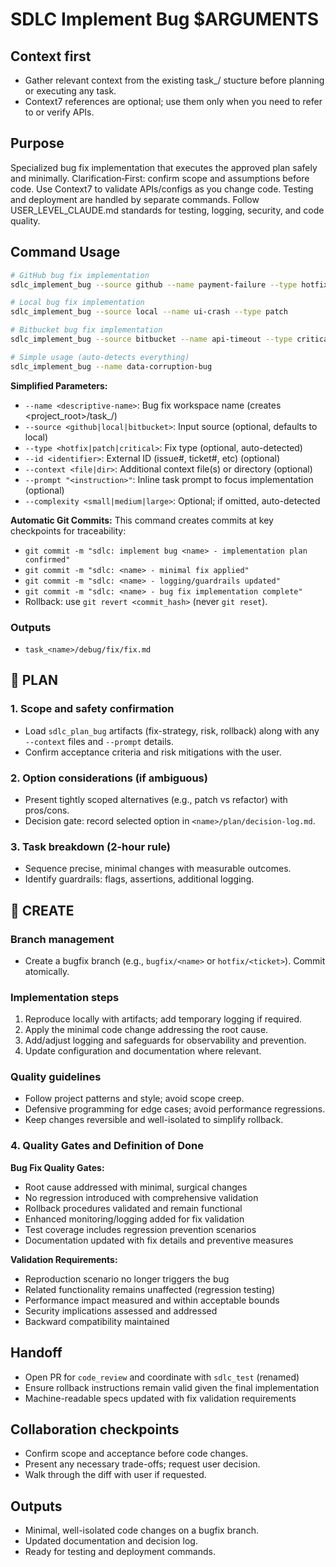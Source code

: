 # SDLC Implement Bug $ARGUMENTS

## Context first
- Gather relevant context from the existing
  task_<name>/ stucture before planning or executing any task.
- Context7 references are optional; use them only when you need to refer to or verify APIs.

## Purpose
Specialized bug fix implementation that executes the approved plan safely and minimally. Clarification‑First: confirm scope and assumptions before code. Use Context7 to validate APIs/configs as you change code. Testing and deployment are handled by separate commands. Follow USER_LEVEL_CLAUDE.md standards for testing, logging, security, and code quality.

## Command Usage
```bash
# GitHub bug fix implementation
sdlc_implement_bug --source github --name payment-failure --type hotfix --id 456

# Local bug fix implementation
sdlc_implement_bug --source local --name ui-crash --type patch

# Bitbucket bug fix implementation
sdlc_implement_bug --source bitbucket --name api-timeout --type critical --id 789

# Simple usage (auto-detects everything)
sdlc_implement_bug --name data-corruption-bug
```

**Simplified Parameters:**
 - `--name <descriptive-name>`: Bug fix workspace name (creates <project_root>/task_<name>/)
 - `--source <github|local|bitbucket>`: Input source (optional, defaults to local)
 - `--type <hotfix|patch|critical>`: Fix type (optional, auto-detected)
 - `--id <identifier>`: External ID (issue#, ticket#, etc) (optional)
 - `--context <file|dir>`: Additional context file(s) or directory (optional)
 - `--prompt "<instruction>"`: Inline task prompt to focus implementation (optional)
 - `--complexity <small|medium|large>`: Optional; if omitted, auto-detected

**Automatic Git Commits:**
This command creates commits at key checkpoints for traceability:
- `git commit -m "sdlc: implement bug <name> - implementation plan confirmed"`
- `git commit -m "sdlc: <name> - minimal fix applied"`
- `git commit -m "sdlc: <name> - logging/guardrails updated"`
- `git commit -m "sdlc: <name> - bug fix implementation complete"`
- Rollback: use `git revert <commit_hash>` (never `git reset`).

### Outputs
- `task_<name>/debug/fix/fix.md`

## 🔹 PLAN
### 1. Scope and safety confirmation
- Load `sdlc_plan_bug` artifacts (fix-strategy, risk, rollback) along with any `--context` files
  and `--prompt` details.
- Confirm acceptance criteria and risk mitigations with the user.

### 2. Option considerations (if ambiguous)
- Present tightly scoped alternatives (e.g., patch vs refactor) with pros/cons.
- Decision gate: record selected option in `<name>/plan/decision-log.md`.

### 3. Task breakdown (2-hour rule)
- Sequence precise, minimal changes with measurable outcomes.
- Identify guardrails: flags, assertions, additional logging.

## 🔹 CREATE
### Branch management
- Create a bugfix branch (e.g., `bugfix/<name>` or `hotfix/<ticket>`). Commit atomically.

### Implementation steps
1. Reproduce locally with artifacts; add temporary logging if required.
2. Apply the minimal code change addressing the root cause.
3. Add/adjust logging and safeguards for observability and prevention.
4. Update configuration and documentation where relevant.

### Quality guidelines
- Follow project patterns and style; avoid scope creep.
- Defensive programming for edge cases; avoid performance regressions.
- Keep changes reversible and well-isolated to simplify rollback.

### 4. Quality Gates and Definition of Done

**Bug Fix Quality Gates:**
- Root cause addressed with minimal, surgical changes
- No regression introduced with comprehensive validation
- Rollback procedures validated and remain functional
- Enhanced monitoring/logging added for fix validation
- Test coverage includes regression prevention scenarios
- Documentation updated with fix details and preventive measures

**Validation Requirements:**
- Reproduction scenario no longer triggers the bug
- Related functionality remains unaffected (regression testing)  
- Performance impact measured and within acceptable bounds
- Security implications assessed and addressed
- Backward compatibility maintained

## Handoff
- Open PR for `code_review` and coordinate with `sdlc_test` (renamed)
- Ensure rollback instructions remain valid given the final implementation
- Machine-readable specs updated with fix validation requirements

## Collaboration checkpoints
- Confirm scope and acceptance before code changes.
- Present any necessary trade-offs; request user decision.
- Walk through the diff with user if requested.

## Outputs
- Minimal, well-isolated code changes on a bugfix branch.
- Updated documentation and decision log.
- Ready for testing and deployment commands.
